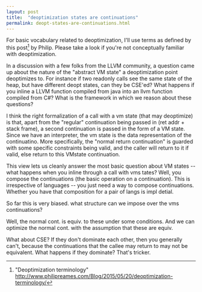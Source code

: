 ```yaml
---
layout: post
title:  "deoptimization states are continuations"
permalink: deopt-states-are-continuations.html
---
```


For basic vocabulary related to deoptimization, I'll use terms as
defined by this post[^philip] by Philip.  Please take a look if you're
not conceptually familiar with deoptimization.

In a discussion with a few folks from the LLVM community, a question
came up about the nature of the "abstract VM state" a deoptimization
point deoptimizes to.  For instance if two readonly calls see the same
state of the heap, but have different deopt states, can they be
CSE'ed?  What happens if you inline a LLVM function compiled from java
into an llvm function compiled from C#?  What is the framework in
which we reason about these questions?

I think the right formalization of a call with a vm state (that may
deoptimize) is that, apart from the "regular" continuation being
passed in (ret addr + stack frame), a second continuation is passed in
the form of a VM state.  Since we have an interpreter, the vm state is
the data representation of the continuatino.  More specifically, the
"normal return continuation" is guarded with some specific constraints
being valid, and the caller will return to it if valid, else return to
this VMstate continuation.

This view lets us cleanly answer the most basic question about VM
states -- what happens when you inline through a call with vms tates?
Well, you compose the continuations (the basic operation on a
continuation).  This is irrespective of languages -- you just need a
way to compose continuations.  Whether you have that composition for a
pair of langs is impl detial.

So far this is very biased.  what structure can we impose over the vms
continuations?

Well, the normal cont. is equiv. to these under some conditions.  And
we can optimize the normal cont. with the assumption that these are
equiv.



What about CSE? If they don't dominate each other, then you generally
can't, because the continuations that the callee may return to may not
be equivalent.  What happens if they dominate?  That's tricker.

[^philip]: "Deoptimization terminology" <http://www.philipreames.com/Blog/2015/05/20/deoptimization-terminology/>
